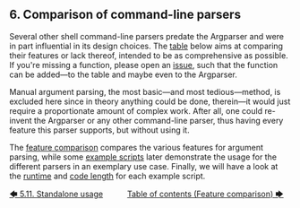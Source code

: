<!--
###############################################################################
#                                                                             #
# Copyright 2025 Simon Brandt                                                 #
#                                                                             #
# Licensed under the Apache License, Version 2.0 (the "License");             #
# you may not use this file except in compliance with the License.            #
# You may obtain a copy of the License at                                     #
#                                                                             #
#     http://www.apache.org/licenses/LICENSE-2.0                              #
#                                                                             #
# Unless required by applicable law or agreed to in writing, software         #
# distributed under the License is distributed on an "AS IS" BASIS,           #
# WITHOUT WARRANTIES OR CONDITIONS OF ANY KIND, either express or implied.    #
# See the License for the specific language governing permissions and         #
# limitations under the License.                                              #
#                                                                             #
###############################################################################
-->

## 6. Comparison of command-line parsers

Several other shell command-line parsers predate the Argparser and were in part influential in its design choices. The [table](feature_comparison.md#61-feature-comparison) below aims at comparing their features or lack thereof, intended to be as comprehensive as possible. If you're missing a function, please open an [issue](https://github.com/Simon-Brandt/ShellArgparser/issues/new "github.com &rightarrow; Simon-Brandt &rightarrow; ShellArgparser &rightarrow; Issues"), such that the function can be added&mdash;to the table and maybe even to the Argparser.

Manual argument parsing, the most basic&mdash;and most tedious&mdash;method, is excluded here since in theory anything could be done, therein&mdash;it would just require a proportionate amount of complex work. After all, one could re-invent the Argparser or any other command-line parser, thus having every feature this parser supports, but without using it.

The [feature comparison](feature_comparison.md#61-feature-comparison) compares the various features for argument parsing, while some [example scripts](example_scripts/introduction.md#62-example-scripts) later demonstrate the usage for the different parsers in an exemplary use case. Finally, we will have a look at the [runtime](runtime_comparison.md#63-runtime-comparison) and [code length](code_length_comparison.md#64-code-length-comparison) for each example script.

[&#129092;&nbsp;5.11. Standalone usage](../tutorial/standalone_usage.md)
&nbsp;&nbsp;&nbsp;&nbsp;&nbsp;&nbsp;&nbsp;&nbsp;&nbsp;&nbsp;[Table of contents (Feature comparison)&nbsp;&#129094;](toc.md)
